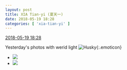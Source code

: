 ```yaml
---
layout: post
title: XIA Tian-yi (夏天一)
date: 2018-05-19 18:28
categories: [ 'xia-tian-yi' ]
---
```


<div class="weibo-info">
  <a href="https://weibo.com/6286030291/GhouG0yjW">2018-05-19 18:28</a>
</div>

Yesterday's photos with werid light ![Husky](https://img.t.sinajs.cn/t4/appstyle/expression/ext/normal/22/2018new_erha_org.png){:.emoticon}

<!-- more -->

<ul class="weibo-pic-list-1">
  <li class="weibo-pic">
    <a href="https://wx4.sinaimg.cn/mw690/006RpxDlgy1frgtordk5aj31sg2dse87.jpg"><img src="https://wx4.sinaimg.cn/thumb150/006RpxDlgy1frgtordk5aj31sg2dse87.jpg"/></a>
  </li>
  <li class="weibo-pic">
    <a href="https://wx4.sinaimg.cn/mw690/006RpxDlgy1frgto4wp99j31sg2ds7wn.jpg"><img src="https://wx4.sinaimg.cn/thumb150/006RpxDlgy1frgto4wp99j31sg2ds7wn.jpg"/></a>
  </li>
</ul>
